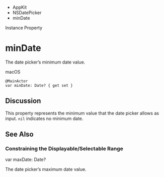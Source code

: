 

- AppKit
- NSDatePicker
-  minDate 

Instance Property

# minDate

The date picker’s minimum date value.

macOS

``` source
@MainActor
var minDate: Date? { get set }
```

## Discussion

This property represents the minimum value that the date picker allows as input. `nil` indicates no minimum date.

## See Also

### Constraining the Displayable/Selectable Range

var maxDate: Date?

The date picker’s maximum date value.


